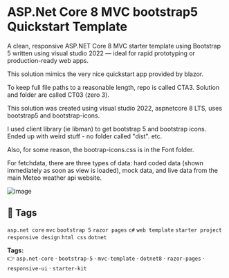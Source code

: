 # ASP.Net Core 8 MVC bootstrap5 Quickstart Template

A clean, responsive ASP.NET Core 8 MVC starter template using Bootstrap 5 written using visual studio 2022 — ideal for rapid prototyping or production-ready web apps.

This solution mimics the very nice quickstart app provided by blazor.

To keep full file paths to a reasonable length, repo is called CTA3. Solution and folder are called CT03 (zero 3).

This solution was created using visual studio 2022, aspnetcore 8 LTS, uses bootstrap5 and bootstrap-icons.

I used client library (ie libman) to get bootstrap 5 and bootstrap icons. Ended up with weird stuff - no folder called "dist". etc.

Also, for some reason, the bootrap-icons.css is in the Font folder.

For fetchdata, there are three types of data: hard coded data (shown immediately as soon as view is loaded), mock data, and live data from the main Meteo weather api website.


![image](https://github.com/user-attachments/assets/5f8b98aa-db7a-4c20-86f5-f7d269b2c701)

## 🔖 Tags

`asp.net core` `mvc` `bootstrap 5` `razor pages` `c#` `web template` `starter project` `responsive design` `html css` `dotnet`

**Tags:**  
👉 `asp.net-core` · `bootstrap-5` · `mvc-template` · `dotnet8` · `razor-pages` · `responsive-ui` · `starter-kit`
